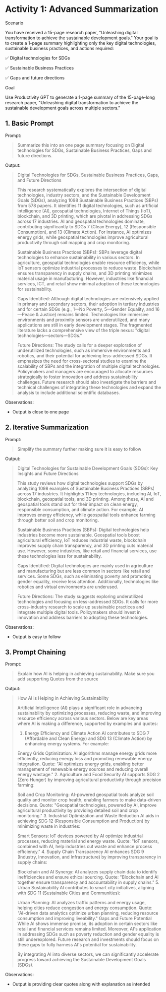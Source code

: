 # Activity 1: Advanced Summarization

Scenario

You have received a 15-page research paper, "Unleashing digital transformation to achieve the sustainable development goals." Your goal is to create a 1-page summary highlighting only the key digital technologies, sustainable business practices, and actions required:


✅ Digital technologies for SDGs

✅ Sustainable Business Practices 

✅ Gaps and future directions


Goal

Use Productivity GPT to generate a 1-page summary of the 15-page-long research paper, "Unleashing digital transformation to achieve the sustainable development goals across multiple sectors."


## 1. Basic Prompt
Prompt:
> Summarize this into an one page summary focusing on Digital technologies for SDGs, Sustainable Business Practices, Gaps and future directions.

Output:
<blockquote>
Digital Technologies for SDGs, Sustainable Business Practices, Gaps, and Future Directions

This research systematically explores the intersection of digital technologies, industry sectors, and the Sustainable Development Goals (SDGs), analyzing 1098 Sustainable Business Practices (SBPs) from 578 papers. It identifies 11 digital technologies, such as artificial intelligence (AI), geospatial technologies, Internet of Things (IoT), blockchain, and 3D printing, which are pivotal in addressing SDGs across 17 industries. AI and geospatial technologies dominate, contributing significantly to SDGs 7 (Clean Energy), 12 (Responsible Consumption), and 13 (Climate Action). For instance, AI optimizes energy grids, while geospatial technologies improve agricultural productivity through soil mapping and crop monitoring.

Sustainable Business Practices (SBPs):
SBPs leverage digital technologies to enhance sustainability in various sectors. In agriculture, geospatial technologies enable resource efficiency, while IoT sensors optimize industrial processes to reduce waste. Blockchain ensures transparency in supply chains, and 3D printing minimizes material usage in manufacturing. However, industries like financial services, ICT, and retail show minimal adoption of these technologies for sustainability.

Gaps Identified:
Although digital technologies are extensively applied in primary and secondary sectors, their adoption in tertiary industries and for certain SDGs (e.g., 1—No Poverty, 5—Gender Equality, and 16—Peace & Justice) remains limited. Technologies like immersive environments and proximity sensors are underutilized, and many applications are still in early development stages. The fragmented literature lacks a comprehensive view of the triple nexus: "digital technologies—sectors—SDGs."

Future Directions:
The study calls for a deeper exploration of underutilized technologies, such as immersive environments and robotics, and their potential for achieving less-addressed SDGs. It emphasizes the need for cross-sectoral studies to examine the scalability of SBPs and the integration of multiple digital technologies. Policymakers and managers are encouraged to allocate resources strategically to foster innovation and address sustainability challenges. Future research should also investigate the barriers and technical challenges of integrating these technologies and expand the analysis to include additional scientific databases.
</blockquote>

Observations:
- Output is close to one page

## 2. Iterative Summarization
Prompt:
> Simplify the summary further making sure it is easy to follow

Output:
<blockquote>
Digital Technologies for Sustainable Development Goals (SDGs): Key Insights and Future Directions

This study reviews how digital technologies support SDGs by analyzing 1098 examples of Sustainable Business Practices (SBPs) across 17 industries. It highlights 11 key technologies, including AI, IoT, blockchain, geospatial tools, and 3D printing. Among these, AI and geospatial tools stand out for their impact on clean energy, responsible consumption, and climate action. For example, AI improves energy efficiency, while geospatial tools enhance farming through better soil and crop monitoring.

Sustainable Business Practices (SBPs):
Digital technologies help industries become more sustainable. Geospatial tools boost agricultural efficiency, IoT reduces industrial waste, blockchain improves supply chain transparency, and 3D printing cuts material use. However, some industries, like retail and financial services, use these technologies less for sustainability.

Gaps Identified:
Digital technologies are mainly used in agriculture and manufacturing but are less common in sectors like retail and services. Some SDGs, such as eliminating poverty and promoting gender equality, receive less attention. Additionally, technologies like robotics and virtual environments are underused.

Future Directions:
The study suggests exploring underutilized technologies and focusing on less-addressed SDGs. It calls for more cross-industry research to scale up sustainable practices and integrate multiple digital tools. Policymakers should invest in innovation and address barriers to adopting these technologies.
</blockquote>

Observations:
- Output is easy to follow

## 3. Prompt Chaining
Prompt:
> Explain how AI is helping in achieving sustainability. Make sure you add supporting Quotes from the source

Output:
<blockquote>
How AI is Helping in Achieving Sustainability

Artificial Intelligence (AI) plays a significant role in advancing sustainability by optimizing processes, reducing waste, and improving resource efficiency across various sectors. Below are key areas where AI is making a difference, supported by examples and quotes:

1. Energy Efficiency and Climate Action
AI contributes to SDG 7 (Affordable and Clean Energy) and SDG 13 (Climate Action) by enhancing energy systems. For example:

Energy Grids Optimization: AI algorithms manage energy grids more efficiently, reducing energy loss and promoting renewable energy integration.
Quote: "AI optimizes energy grids, enabling better management of renewable energy sources and reducing overall energy wastage."
2. Agriculture and Food Security
AI supports SDG 2 (Zero Hunger) by improving agricultural productivity through precision farming:

Soil and Crop Monitoring: AI-powered geospatial tools analyze soil quality and monitor crop health, enabling farmers to make data-driven decisions.
Quote: "Geospatial technologies, powered by AI, improve agricultural productivity by providing detailed soil and crop monitoring."
3. Industrial Optimization and Waste Reduction
AI aids in achieving SDG 12 (Responsible Consumption and Production) by minimizing waste in industries:

Smart Sensors: IoT devices powered by AI optimize industrial processes, reducing material and energy waste.
Quote: "IoT sensors, combined with AI, help industries cut waste and enhance process efficiency."
4. Supply Chain Transparency
AI enhances SDG 9 (Industry, Innovation, and Infrastructure) by improving transparency in supply chains:

Blockchain and AI Synergy: AI analyzes supply chain data to identify inefficiencies and ensure ethical sourcing.
Quote: "Blockchain and AI together ensure transparency and accountability in supply chains."
5. Urban Sustainability
AI contributes to smart city initiatives, aligning with SDG 11 (Sustainable Cities and Communities):

Urban Planning: AI analyzes traffic patterns and energy usage, helping cities reduce congestion and energy consumption.
Quote: "AI-driven data analytics optimize urban planning, reducing resource consumption and improving liveability."
Gaps and Future Potential
While AI shows immense promise, its adoption in certain sectors like retail and financial services remains limited. Moreover, AI's application in addressing SDGs such as poverty reduction and gender equality is still underexplored. Future research and investments should focus on these gaps to fully harness AI's potential for sustainability.

By integrating AI into diverse sectors, we can significantly accelerate progress toward achieving the Sustainable Development Goals (SDGs).
</blockquote>

Observations:
- Output is providing clear quotes along with explanation as intended